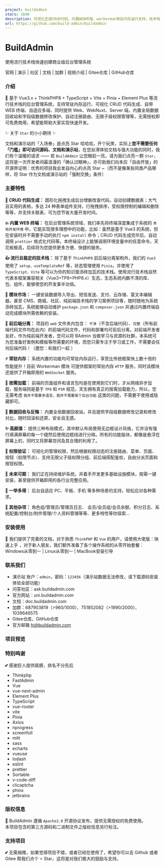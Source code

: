 ```yaml
---
project: buildadmin
stars: 1840
description: 可视化生成CRUD代码、内置WEB终端、workerman常驻内存运行支持，技术栈为Vue3.x(setup)+ThinkPHP8+TypeScript+Vite+Pinia+Element Plus，自适应多端，同时提供Web和Server端、自动注册路由、无限级菜单权限节点、全局数据回收站、字段级修改保护等等，是集颜值、实用、敏捷于一身的管理系统。
url: https://github.com/build-admin/buildadmin
---
```


  

BuildAdmin
==========

使用流行技术栈快速创建商业级后台管理系统

官网 | 演示 | 社区 | 文档 | 加群 | 视频介绍 | Gitee仓库 | GitHub仓库

  

  

  

### 介绍

🌈 基于 Vue3.x + ThinkPHP8 + TypeScript + Vite + Pinia + Element Plus 等流行技术栈的后台管理系统，支持常驻内存运行、可视化 CRUD 代码生成、自带 WEB 终端、自适应多端、同时提供 Web、WebNuxt、Server 端，内置全局数据回收站和字段级数据修改保护、自动注册路由、无限子级权限管理等，无需授权即可免费商用，希望能帮助大家实现快速开发。

✨ 关于 `Star` 的小小期待 ✨

文档和演示站的「入场券」是点亮 Star 哈哈哈，开个玩笑，实际上**您不需要任何「门槛」即可访问源码、文档和演示站**，在您丝滑体验文档与强大功能的同时，我们有个温暖的请求 —— 若 `BuildAdmin` 让您眼前一亮，请为我们点亮一颗 `Star`，这将是一次开发者间最浪漫的「确认过眼神」，亦可助我们向本应「自由开放」的开源界证明：优秀的项目我会发自内心的点亮 Star ~（而不是像某些同类产品哪样，将 Star 作为文档或演示站的「强制交换」条件）

### 主要特性

**🚀 CRUD 代码生成：** 图形化拖拽生成后台增删改查代码，自动创建数据表；大气且实用的表格，多达 24 种表单组件支持，行拖拽排序，受权限控制的编辑和删除等等，并支持关联表，可为您节省大量开发时间。

**💥 内置 WEB 终端：** 在后台管理系统领域，我们率先将终端深度集成于系统的 `本地开发环境` 中，它能实现很多理想中的功能，比如：虽然是基于 Vue3 的系统，但在安装时并不需要手动的执行 `npm install` 命令；CRUD 代码生成完毕后，自动调用 `prettier` 格式化代码等。本终端设计上能够调用环境变量中的任意命令，天花板极高，后续将为您提供更多方便、快捷的服务。

**👍 流行且稳定的技术栈：** 除了基于 `ThinkPHP8` 前后端分离架构外，我们的 `Vue3` 使用了 `setup、useTemplateRef` 等，状态管理使用 `Pinia`，并使用了 `TypeScript、Vite` 等可以为你的知识面添砖加瓦的技术栈。使用流行技术栈自然代表本框架兼容相关（Vue3+TP8+PHP8.x）生态，生态系统内数不清的库、包、组件，能够使您的开发事半功倍。

**🎨 模块市场：** 一键安装数据导入导出、短信发送、支付、云存储、富文本编辑器，甚至 CMS、商城、社区、纯前端技术栈的学习案例项目等，随时随地为系统添砖加瓦，系统能够自动维护 `package.json` 和 `composer.json` 并通过内置终端自动完成模块所需依赖的安装。

**🔀 前后端分离：** 项目的 `web` 文件夹内包含： `干净`（不含后端代码）、`完整`（所有前端代码文件均在此内）的前端代码文件，代码和部署均可前后分离，对前端开发者友好，作为纯前端开发者，您可以将 BAdmin 当做学习与资源的社群，本系统可为您准备好案例和模板等所需要的环境，而您只需专注于学习或工作，不需要会任何后端代码！（邀您：和我们一起 ）

**⚡️ 常驻内存：** 系统内置的功能均可常驻内存运行，享受比传统框架快上数十倍的性能提升！目前 Workerman 模块 可提供框架的常驻内存 `HTTP` 服务，同时该模块还提供了开箱即用的 `WebSocket` 服务。

**🚚 按需加载：** 前端的页面组件和语言包均是在使用到它们时，才从网络异步加载，服务端则是基于 `TP8` 和 `PSR` 规范，天生拥有真正的按需加载能力，所以，您无需考虑 `我并不需要多语言、我并不需要某个后台功能` 这类的问题，不需要不使用或隐藏即可。

**🌴 数据回收与反悔：** 内置全局数据回收站，并且提供字段级数据修改记录和修改对比，随时回滚和还原，安全且无感。

**✨ 高颜值：** 提供三种布局模式，其中默认布局使用无边框设计风格，它并没有强行填满屏幕的每一个缝然后使用边框线进行分隔，所有的功能版块，都像是悬浮在屏幕上的，同时又将屏幕空间及其合理的利用了。

**🔐 权限验证：** 可视化的管理权限，然后根据权限动态的注册路由、菜单、页面、按钮（权限节点）、支持无限父子级权限分组、前后端搭配鉴权，自由分派页面和按钮权限。

**📝 未来可期：** 我们正在持续维护系统，并着手开发更多基础设施模块，按需一键安装，甚至提供开箱即用的各行业完整应用。

**🧱 一举多得：** 后台自适应 PC、平板、手机 等多种场景的支持，轻松应对各种需求。

**💖 其他杂项：** 角色组/管理员/管理员日志、 会员/会员组/会员余额、积分日志、系统配置/控制台/附件管理/个人资料管理等等、更多特性等你探索...

### 安装使用

💫 我们提供了完善的文档，对于熟悉 `ThinkPHP` 和 `Vue` 的用户，请使用大佬版：快速上手 ，对于新人朋友，我们额外准备了各个操作系统的从零开始套餐：Windows从零到一 | Linux从零到一 | MacBook安装引导

### 联系我们

-   演示站 账户：`admin`，密码：`123456`（演示站数据无法修改，请下载源码安装体验全部功能）
-   问答社区：ask.buildadmin.com
-   官方网站：uni.buildadmin.com
-   文档：doc.buildadmin.com
-   加群：687903819（>960/1000）、751852082（>1990/2000）、1039646575
-   Gitee仓库、GitHub仓库
-   官方邮箱 hi@buildadmin.com

### 项目预览

### 特别鸣谢

💕 感谢巨人提供肩膀，排名不分先后

-   Thinkphp
-   FastAdmin
-   Vue
-   vue-next-admin
-   Element Plus
-   TypeScript
-   vue-router
-   vite
-   Pinia
-   Axios
-   nprogress
-   screenfull
-   mitt
-   sass
-   echarts
-   vueuse
-   lodash
-   eslint
-   prettier
-   Sortable
-   v-code-diff
-   clicaptcha
-   phinx
-   jetbrains

### 版权信息

🔐 BuildAdmin 遵循 `Apache2.0` 开源协议发布，提供无需授权的免费使用。  
本项目包含的第三方源码和二进制文件之版权信息另行标注。

### 支持项目

💕 无需捐赠，如果觉得项目不错，或者已经在使用了，希望你可以去 Github 或者 Gitee 帮我们点个 ⭐ Star，这将是对我们极大的鼓励与支持。
